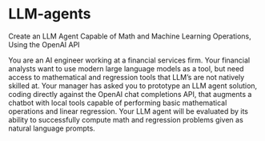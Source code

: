 # LLM-agents
Create an LLM Agent Capable of Math and Machine Learning Operations, Using the OpenAI API


You are an AI engineer working at a financial services firm. Your financial analysts want to use modern large language models as a tool, but need access to mathematical and regression tools that LLM’s are not natively skilled at. Your manager has asked you to prototype an LLM agent solution, coding directly against the OpenAI chat completions API, that augments a chatbot with local tools capable of performing basic mathematical operations and linear regression. Your LLM agent will be evaluated by its ability to successfully compute math and regression problems given as natural language prompts.
